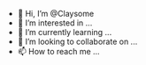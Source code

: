- 👋 Hi, I’m @Claysome
- 👀 I’m interested in ...
- 🌱 I’m currently learning ...
- 💞️ I’m looking to collaborate on ...
- 📫 How to reach me ...

<!---
Claysome/Claysome is a ✨ special ✨ repository because its `README.md` (this file) appears on your GitHub profile.
You can click the Preview link to take a look at your changes.
--->
